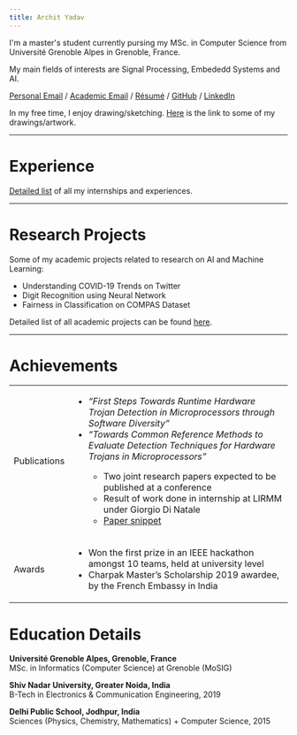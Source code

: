 ```yaml
---
title: Archit Yadav
---
```

I'm a master's student currently pursing my MSc. in Computer Science from Université Grenoble Alpes in Grenoble, France.

My main fields of interests are Signal Processing, Embededd Systems and AI.

[Personal Email](mailto:archityadav97@gmail.com) / [Academic Email](mailto:archit.yadav@etu.univ-grenoble-alpes.fr) / [Résumé]() / [GitHub](https://github.com/archity/) / [LinkedIn](https://www.linkedin.com/in/archit-yadav-95482b156/)

In my free time, I enjoy drawing/sketching. [Here](./drawings.md) is the link to some of my drawings/artwork.

---

# Experience
[Detailed list](./Experience.md) of all my internships and experiences.

---

# Research Projects

Some of my academic projects related to research on AI and Machine Learning:

* Understanding COVID-19 Trends on Twitter
* Digit Recognition using Neural Network
* Fairness in Classification on COMPAS Dataset


Detailed list of all academic projects can be found [here](./Projects.md).

---

# Achievements


<table>
  <tbody>
    <tr>
      <td> Publications</td>
      <td>
        <ul>
            <li> <em>“First Steps Towards Runtime Hardware Trojan Detection in Microprocessors through Software Diversity” </em></li>
            <li> <em> “Towards Common Reference Methods to Evaluate Detection Techniques for Hardware Trojans in Microprocessors” </em> </li>
            <ul>
                <li> Two joint research papers expected to be published at a conference </li>
                <li> Result of work done in internship at LIRMM under Giorgio Di Natale </li>
                <li><a href="https://drive.google.com/file/d/1AGi2RDS6ohoc4FFPb4kj4tXz4aAx9BZ-/view?usp=sharing">Paper snippet</a></li>
            </ul>
        </ul>
      </td>
    </tr>
    <tr>
      <td>Awards</td>
      <td>
        <ul>
            <li> Won the first prize in an IEEE hackathon amongst 10 teams, held at university level </li>
            <li> Charpak Master’s Scholarship 2019 awardee, by the French Embassy in India </li>
        </ul>
      </td>
    </tr>
  </tbody>
</table>



# Education Details

**Université Grenoble Alpes, Grenoble, France** <br>
MSc. in Informatics (Computer Science) at Grenoble (MoSIG)

**Shiv Nadar University, Greater Noida, India**<br>
B-Tech in Electronics & Communication Engineering, 2019

**Delhi Public School, Jodhpur, India**<br>
Sciences (Physics, Chemistry, Mathematics) + Computer Science, 2015

